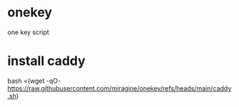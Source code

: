 # onekey
one key script

# install caddy
bash <(wget -qO- https://raw.githubusercontent.com/miragine/onekey/refs/heads/main/caddy.sh)
